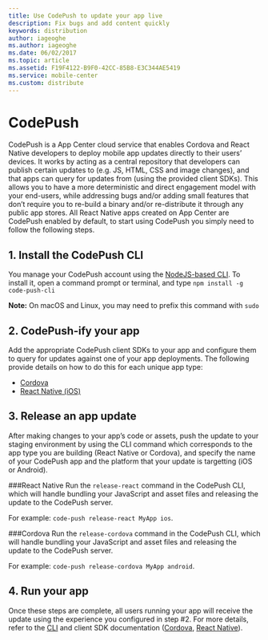 ```yaml
---
title: Use CodePush to update your app live
description: Fix bugs and add content quickly
keywords: distribution
author: iageoghe
ms.author: iageoghe
ms.date: 06/02/2017
ms.topic: article
ms.assetid: F19F4122-B9F0-42CC-85B8-E3C344AE5419
ms.service: mobile-center
ms.custom: distribute
---
```


# CodePush

CodePush is a App Center cloud service that enables Cordova and React Native developers to deploy mobile app updates directly to their users’ devices. It works by acting as a central repository that developers can publish certain updates to (e.g. JS, HTML, CSS and image changes), and that apps can query for updates from (using the provided client SDKs). This allows you to have a more deterministic and direct engagement model with your end-users, while addressing bugs and/or adding small features that don’t require you to re-build a binary and/or re-distribute it through any public app stores. All React Native apps created on App Center are CodePush enabled by default, to start using CodePush you simply need to follow the following steps.

## 1. Install the CodePush CLI

You manage your CodePush account using the [NodeJS-based CLI][cli]. To install it, open a command prompt or terminal, and type `npm install -g code-push-cli`

**Note:** On macOS and Linux, you may need to prefix this command with `sudo`

## 2. CodePush-ify your app

Add the appropriate CodePush client SDKs to your app and configure them to query for updates against one of your app deployments. The following provide details on how to do this for each unique app type:

  - [Cordova][cordova]
  - [React Native (iOS)][react-native]

## 3. Release an app update

After making changes to your app’s code or assets, push the update to your staging environment by using the CLI command which corresponds to the app type you are building (React Native or Cordova), and specify the name of your CodePush app and the platform that your update is targetting (iOS or Android).

###React Native
Run the `release-react` command in the CodePush CLI, which will handle bundling your JavaScript and asset files and releasing the update to the CodePush server. 

For example: `code-push release-react MyApp ios`.

###Cordova
Run the `release-cordova` command in the CodePush CLI, which will handle bundling your JavaScript and asset files and releasing the update to the CodePush server. 

For example: `code-push release-cordova MyApp android`.

## 4. Run your app

Once these steps are complete, all users running your app will receive the update using the experience you configured in step #2. For more details, refer to the [CLI][cli] and client SDK documentation
([Cordova][cordova], [React Native][react-native]).</p>

 [cordova]:https://github.com/Microsoft/cordova-plugin-code-push#getting-started
 [react-native]:https://github.com/Microsoft/react-native-code-push#getting-started
 [cli]:https://github.com/Microsoft/code-push/tree/master/cli#getting-started
